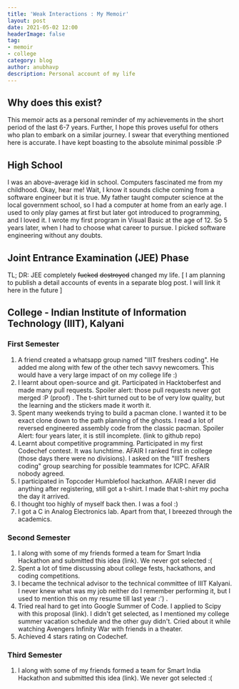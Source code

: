 ```yaml
---
title: 'Weak Interactions : My Memoir'
layout: post
date: 2021-05-02 12:00
headerImage: false
tag:
- memoir
- college
category: blog
author: anubhavp
description: Personal account of my life
---
```


## Why does this exist?

This memoir acts as a personal reminder of my achievements in the short period of the last 6-7 years. Further, I hope this proves useful for others who plan to embark on a similar journey. I swear that everything mentioned here is accurate. I have kept boasting to the absolute minimal possible :P

## High School

I was an above-average kid in school. Computers fascinated me from my childhood. Okay, hear me! Wait, I know it sounds cliche coming from a software engineer but it is true. My father taught computer science at the local government school, so I had a computer at home from an early age. I used to only play games at first but later got introduced to programming, and I loved it. I wrote my first program in Visual Basic at the age of 12. So 5 years later, when I had to choose what career to pursue. I picked software engineering without any doubts.  

## Joint Entrance Examination (JEE) Phase

TL; DR: JEE completely ~~fucked~~ ~~destroyed~~ changed my life.
[ I am planning to publish a detail accounts of events in a separate blog post. I will link it here in the future ]

## College - Indian Institute of Information Technology (IIIT), Kalyani

### First Semester

1. A friend created a whatsapp group named "IIIT freshers coding". He added me along with few of the other tech savvy newcomers. This would have a very large impact of on my college life :)
1. I learnt about open-source and git. Participated in Hacktoberfest and made many pull requests. Spoiler alert: those pull requests never got merged :P (proof) . The t-shirt turned out to be of very low quality, but the learning and the stickers made it worth it.
1. Spent many weekends trying to build a pacman clone. I wanted it to be exact clone down to the path planning of the ghosts. I read a lot of reversed engineered assembly code from the classic pacman. Spoiler Alert: four years later, it is still incomplete. (link to github repo)
1. Learnt about competitive programming. Participated in my first Codechef contest. It was lunchtime. AFAIR I ranked first in college (those days there were no divisions). I asked on the "IIIT freshers coding" group searching for possible teammates for ICPC. AFAIR nobody agreed. 
1. I participated in Topcoder Humblefool hackathon. AFAIR I never did anything after registering, still got a t-shirt. I made that t-shirt my pocha the day it arrived.
1. I thought too highly of myself back then. I was a fool :)
1. I got a C in Analog Electronics lab. Apart from that, I breezed through the academics.


### Second Semester

1. I along with some of my friends formed a team for Smart India Hackathon and submitted this idea (link). We never got selected :(
1. Spent a lot of time discussing about college fests, hackathons, and coding competitions.
1. I became the technical advisor to the technical committee of IIIT Kalyani. I never knew what was my job neither do I remember performing it, but I used to mention this on my resume till last year :') .
1. Tried real hard to get into Google Summer of Code. I applied to Scipy with this proposal (link). I didn't get selected, as I mentioned my college summer vacation schedule and the other guy didn't. Cried about it while watching Avengers Infinity War with friends in a theater.
1. Achieved 4 stars rating on Codechef.    


### Third Semester

1. I along with some of my friends formed a team for Smart India Hackathon and submitted this idea (link). We never got selected :(




  





  